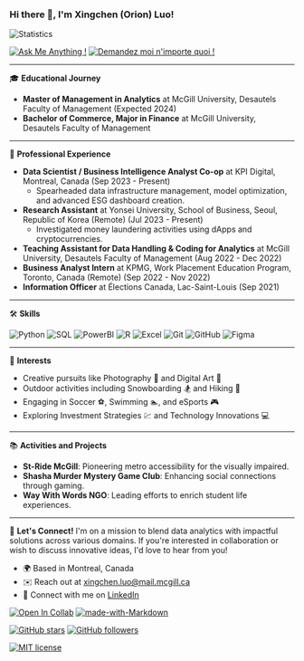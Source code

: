 ### Hi there 👋, I'm Xingchen (Orion) Luo!

![Statistics](https://komarev.com/ghpvc/?username=tiger7789&color=green)

[![Ask Me Anything !](https://img.shields.io/badge/Ask%20me-anything-1abc9c.svg)](https://GitHub.com/tiger7789/ama)
[![Demandez moi n'importe quoi !][def]](https://GitHub.com/tiger7789/ama.fr)

---

🎓 **Educational Journey**
- **Master of Management in Analytics** at McGill University, Desautels Faculty of Management (Expected 2024)
- **Bachelor of Commerce, Major in Finance** at McGill University, Desautels Faculty of Management 

---

💼 **Professional Experience**
- **Data Scientist / Business Intelligence Analyst Co-op** at KPI Digital, Montreal, Canada (Sep 2023 - Present)
  - Spearheaded data infrastructure management, model optimization, and advanced ESG dashboard creation.
- **Research Assistant** at Yonsei University, School of Business, Seoul, Republic of Korea (Remote) (Jul 2023 - Present)
  - Investigated money laundering activities using dApps and cryptocurrencies.
- **Teaching Assistant for Data Handling & Coding for Analytics** at McGill University, Desautels Faculty of Management (Aug 2022 - Dec 2022)
- **Business Analyst Intern** at KPMG, Work Placement Education Program, Toronto, Canada (Remote) (Sep 2022 - Nov 2022)
- **Information Officer** at Élections Canada, Lac-Saint-Louis (Sep 2021)

---

🛠 **Skills**

![Python](https://skillicons.dev/icons?i=python&theme=light) ![SQL](https://skillicons.dev/icons?i=sql&theme=light) ![PowerBI](https://skillicons.dev/icons?i=powerbi&theme=light) ![R](https://skillicons.dev/icons?i=r&theme=light) ![Excel](https://skillicons.dev/icons?i=excel&theme=light) ![Git](https://skillicons.dev/icons?i=git&theme=light) ![GitHub](https://skillicons.dev/icons?i=github&theme=light) ![Figma](https://skillicons.dev/icons?i=figma&theme=light)

---

🎡 **Interests**
- Creative pursuits like Photography 📸 and Digital Art 🎨
- Outdoor activities including Snowboarding 🏂 and Hiking 🥾
- Engaging in Soccer ⚽, Swimming 🏊, and eSports 🎮
- Exploring Investment Strategies 💹 and Technology Innovations 💻

---

📚 **Activities and Projects**
- **St-Ride McGill**: Pioneering metro accessibility for the visually impaired.
- **Shasha Murder Mystery Game Club**: Enhancing social connections through gaming.
- **Way With Words NGO**: Leading efforts to enrich student life experiences.

---

🌟 **Let's Connect!**
I'm on a mission to blend data analytics with impactful solutions across various domains. If you're interested in collaboration or wish to discuss innovative ideas, I'd love to hear from you!

- 🌍 Based in Montreal, Canada
- ✉️ Reach out at [xingchen.luo@mail.mcgill.ca](mailto:xingchen.luo@mail.mcgill.ca)
- 🔗 Connect with me on [LinkedIn](https://www.linkedin.com/in/xingchen-luo-1216lxc/)




[![Open In Collab](https://colab.research.google.com/assets/colab-badge.svg)](https://colab.research.google.com/github/Naereen/badges)
[![made-with-Markdown](https://img.shields.io/badge/Made%20with-Markdown-1f425f.svg)](http://commonmark.org)
 
[![GitHub stars](https://img.shields.io/github/stars/tiger7789.svg?style=social&label=Star&maxAge=2592000)](https://GitHub.com/tiger7789/stargazers/)
[![GitHub followers](https://img.shields.io/github/followers/tiger7789.svg?style=social&label=Follow&maxAge=2592000)](https://github.com/tiger7789?tab=followers)

[![MIT license](https://img.shields.io/badge/License-MIT-blue.svg)](https://lbesson.mit-license.org/)


[def]: https://img.shields.io/badge/Demandez%20moi-n'%20importe%20quoi-1abc9c.svg
